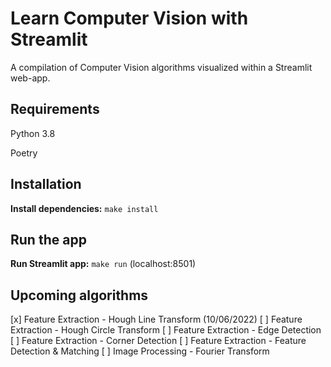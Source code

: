 # Learn Computer Vision with Streamlit

A compilation of Computer Vision algorithms visualized within a Streamlit web-app.

## Requirements

Python 3.8

Poetry

## Installation

**Install dependencies:** `make install`

## Run the app

**Run Streamlit app:** `make run` (localhost:8501)

## Upcoming algorithms

[x] Feature Extraction - Hough Line Transform (10/06/2022)
[ ] Feature Extraction - Hough Circle Transform
[ ] Feature Extraction - Edge Detection
[ ] Feature Extraction - Corner Detection
[ ] Feature Extraction - Feature Detection & Matching
[ ] Image Processing - Fourier Transform
